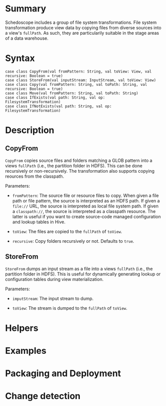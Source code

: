 # Summary

Schedoscope includes a group of file system transformations. File system transformation produce view data by copying files from diverse sources into a view's `fullPath`. As such, they are particularily suitable in the stage areas of a data warehouse.

# Syntax
    case class CopyFrom(val fromPattern: String, val toView: View, val recursive: Boolean = true) 
    case class StoreFrom(val inputStream: InputStream, val toView: View)
    case class Copy(val fromPattern: String, val toPath: String, val recursive: Boolean = true)
    case class Move(val fromPattern: String, val toPath: String)
    case class IfExists(val path: String, val op: FilesystemTransformation)
    case class IfNotExists(val path: String, val op: FilesystemTransformation)

# Description

## CopyFrom

`CopyFrom` copies source files and folders matching a GLOB pattern into a views `fullPath` (i.e., the partition folder in HDFS). This can be done recursively or non-recursively. The transformation also supports copying reources from the classpath.

Parameters:
* `fromPattern`: The source file or resource files to copy. When given a file path or file pattern, the source is interpreted as an HDFS path. If given a `file://` URL, the source is interpreted as local file system path. If given a `classpath://`, the source is interpreted as a classpath resource. The latter is useful if you want to create source-code managed configuration and lookup tables in Hive.

* `toView`: The files are copied to the `fullPath` of `toView`.

* `recursive`: Copy folders recursively or not. Defaults to `true`.

## StoreFrom

`StoreFrom` dumps an input stream as a file into a views `fullPath` (i.e., the partition folder in HDFS). This is useful for dynamically generating lookup or configuration tables during view materialization.

Parameters:
* `imputStream`: The input stream to dump.

* `toView`: The stream is dumped to the `fullPath` of `toView`.


# Helpers

# Examples

# Packaging and Deployment

# Change detection